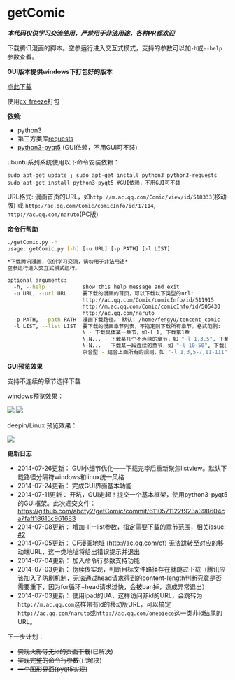 getComic
========

***本代码仅供学习交流使用，严禁用于非法用途，各种PR都欢迎***

下载腾讯漫画的脚本。空参运行进入交互式模式，支持的参数可以加``-h``或``--help``参数查看。

**GUI版本提供windows下打包好的版本**

[点此下载](http://bcs.duapp.com/myownstore/getcomic-pack.7z)

使用[cx\_freeze](http://cx-freeze.sourceforge.net/)打包

**依赖**:

* python3
* 第三方类库[requests](http://docs.python-requests.org/en/latest/user/install/#install)
* [python3-pyqt5](http://www.riverbankcomputing.co.uk/software/pyqt/download5) (GUI依赖，不用GUI可不装)

ubuntu系列系统使用以下命令安装依赖：

    sudo apt-get update ; sudo apt-get install python3 python3-requests
    sudo apt-get install python3-pyqt5 #GUI依赖，不用GUI可不装

URL格式: 漫画首页的URL，如``http://m.ac.qq.com/Comic/view/id/518333``(移动版) 或 ``http://ac.qq.com/Comic/comicInfo/id/17114``, ``http://ac.qq.com/naruto``(PC版)

**命令行帮助**

```bash
./getComic.py -h
usage: getComic.py [-h] [-u URL] [-p PATH] [-l LIST]

*下载腾讯漫画，仅供学习交流，请勿用于非法用途*
空参运行进入交互式模式运行。

optional arguments:
  -h, --help            show this help message and exit
  -u URL, --url URL     要下载的漫画的首页，可以下载以下类型的url: 
                        http://ac.qq.com/Comic/comicInfo/id/511915
                        http://m.ac.qq.com/Comic/comicInfo/id/505430
                        http://ac.qq.com/naruto
  -p PATH, --path PATH  漫画下载路径。 默认: /home/fengyu/tencent_comic
  -l LIST, --list LIST  要下载的漫画章节列表，不指定则下载所有章节。格式范例: 
                        N - 下载具体某一章节，如-l 1, 下载第1章
                        N,N... - 下载某几个不连续的章节，如 "-l 1,3,5", 下载1,3,5章
                        N-N... - 下载某一段连续的章节，如 "-l 10-50", 下载[10,50]章
                        杂合型 - 结合上面所有的规则，如 "-l 1,3,5-7,11-111"
```

**GUI预览效果**

支持不连续的章节选择下载

windows预览效果：

![](http://static.oschina.net/uploads/space/2014/0724/222236_2rb7_1395553.jpg)
![](http://static.oschina.net/uploads/space/2014/0724/222329_Pife_1395553.jpg)

deepin/Linux 预览效果：

![](http://static.oschina.net/uploads/space/2014/0724/223412_4Hz4_1395553.jpg)

**更新日志**
* 2014-07-26更新： GUI小细节优化——下载完毕后重新聚焦listview。默认下载路径分隔符windows和linux统一风格
* 2014-07-24更新： 完成GUI界面基本功能
* 2014-07-11更新： 开坑，GUI走起！提交一个基本框架，使用python3-pyqt5的GUI框架。此次递交文件： https://github.com/abcfy2/getComic/commit/6110571122f923a398604ca7faff18615c961683
* 2014-07-08更新： 增加-l|--list参数，指定需要下载的章节范围，相关issue: [#2](https://github.com/abcfy2/getComic/issues/2)
* 2014-07-05更新： CF漫画地址 (http://ac.qq.com/cf) 无法跳转至对应的移动端URL，这一类地址将给出错误提示并退出
* 2014-07-04更新： 加入命令行参数支持功能
* 2014-07-03更新： 伪续传实现，判断目标文件路径存在就跳过下载（腾讯应该加入了防刷机制，无法通过head请求得到的content-length判断究竟是否需要重下，因为for循环+head请求过快，会被ban掉，造成异常退出）
* 2014-07-03更新： 使用ipad的UA，这样访问非id的URL，会跳转为``http://m.ac.qq.com``这样带有id的移动版URL，可以搞定``http://ac.qq.com/naruto``或``http://ac.qq.com/onepiece``这一类非id结尾的URL。

下一步计划：

* ~~实现火影等无id的页面下载~~(已解决)
* ~~实现完整的命令行参数~~(已解决)
* ~~一个图形界面(pyqt5实现)~~
